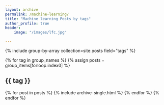 ```yaml
---
layout: archive
permalink: /machine-learning/
title: "Machine learning Posts by tags"
author_profile: true
header:
	image: "/images/lfc.jpg"

---
```


<!-- {% include base_path %} -->
{% include group-by-array collection=site.posts field="tags" %}

{% for tag in group_names %}
  {% assign posts = group_items[forloop.index0] %}
  <h2 id="{{ tag | slugify }}" class="archive__subtitle">{{ tag }}</h2>
  {% for post in posts %}
    {% include archive-single.html %}
  {% endfor %}
{% endfor %}